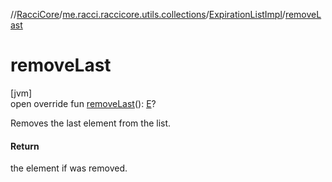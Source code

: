 //[RacciCore](../../../index.md)/[me.racci.raccicore.utils.collections](../index.md)/[ExpirationListImpl](index.md)/[removeLast](remove-last.md)

# removeLast

[jvm]\
open override fun [removeLast](remove-last.md)(): [E](index.md)?

Removes the last element from the list.

#### Return

the element if was removed.
